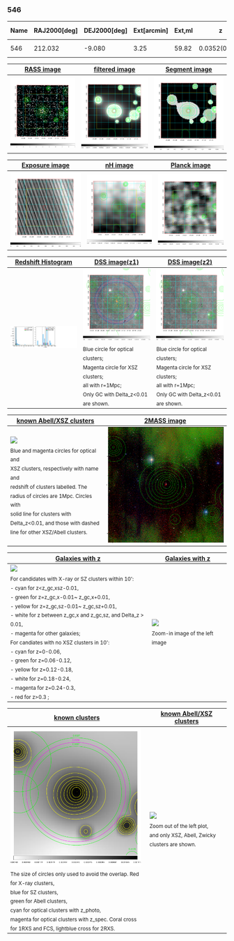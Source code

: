 <div STYLE="page-break-after: always;"></div>

### 546

|Name|RAJ2000[deg]|DEJ2000[deg] |Ext[arcmin]| Ext,ml | z | z_src| C|GC(XSZ,Delta_z<0.01)| GC(OPT,Delta_z<0.01)|GC| R_sig[arcmin] | R500[arcmin] | R500[Mpc]| CRsig[c/s] | CR500[c/s] |L500[1E44 erg/s]|F500[1E-12 erg/s/cm^2]| M500[1E14 Msun]|Tx[keV]|Cnt_sig|Beta|Rc[arcmin]|Comment|Alias|
|---|---|---|---|---|---|------|---|--------|---------|----------|---|---|---|---|---|---|---|---|---|---|---|---|---|---|
|546| 212.032| -9.080| 3.25| 59.82| 0.0352(0.005)| z1, z_xsz| B| MCXC| N| MCXC, N| 9.775| 14.991| 0.630| 0.257(0.042)| 0.282(0.046)| 0.135(0.016)| 4.701(0.560)| 0.74(0.05)| 1.79(0.07)| 75.2| 0.929(-0.092+0.052)| 6.920(-0.752+0.592)| -| k402|

|[RASS image](../image/546/546_img.pdf)|[filtered image](../image/546/546_fil.pdf)|[Segment image](../image/546/546_seg.pdf)|
|-------------------|--------------------|-------------------|
| <img src="../image/546/546_img.png" width="300">  | <img src="../image/546/546_fil.png" width="300">   | <img src="../image/546/546_seg.png" width="300">  |

|[Exposure image](../image/546/546_mex.pdf)| [nH image](../image/546/546_nh.pdf)| [Planck image](../image/546/546_p.pdf)|
|-------------------|--------------------|-------------------|
|<img src="../image/546/546_mex.png" width="300">   | <img src="../image/546/546_nh.png" width="300">    | <img src="../image/546/546_p.png" width="300"> |

|[Redshift Histogram](../image/546/546_zg.pdf) | [DSS image(z1)](../image/546/546_dss_z1.pdf)      |  [DSS image(z2)](../image/546/546_dss_z2.pdf)    |
|-------------------|--------------------|-------------------|
|<img src="../image/546/546_zg.png" width="300"> |<img src="../image/546/546_dss_z1.png" width="300"> <sub><br>Blue circle for optical clusters; <br>Magenta circle for XSZ clusters; <br>all with r=1Mpc; <br>Only GC with Delta_z<0.01 are shown. </sub>| <img src="../image/546/546_dss_z2.png" width="300"><sub><br>Blue circle for optical clusters; <br>Magenta circle for XSZ clusters; <br>all with r=1Mpc; <br>Only GC with Delta_z<0.01 are shown. </sub> |

|[known Abell/XSZ clusters](../image/546/546_m.pdf) | [2MASS image](../image/546/546_2mass.pdf)      |
|-------------------|-------------------|
|<img src=../image/546/546_m.png width="300"> <br><sub>Blue and magenta circles for optical and <br>XSZ clusters, respectively with name and <br>redshift of clusters labelled. The <br>radius of circles are 1Mpc. Circles with <br>solid line for clusters with <br>Delta_z<0.01, and those with dashed <br>line for other XSZ/Abell clusters.        </sub>|<img src="../image/546/546_2mass.png" width="300">  |

|[Galaxies with z](../image/546/546_opt_ned.pdf) |[Galaxies with z](../image/546/546_opt_ned_zoom.pdf) |
|-------------------|-------------------|
| <img src=../image/546/546_opt_ned.png width="300"> <br><sub> For candidates with X-ray or SZ clusters within 10': <br> - cyan for z<z_gc,xsz-0.01, <br> - green for z=z_gc,x-0.01~ z_gc,x+0.01, <br> - yellow for z=z_gc,sz-0.01~ z_gc,sz+0.01, <br> - white for z between z_gc,x and z_gc,sz, and Delta_z > 0.01, <br> - magenta for other galaxies; <br>For candiates with no XSZ clusters in 10': <br> - cyan for z=0-0.06, <br> - green for z=0.06-0.12, <br> - yellow for z=0.12-0.18, <br> - white for z=0.18-0.24, <br> - magenta for z=0.24-0.3, <br> - red for z>0.3 ;  </sub>|<img src=../image/546/546_opt_ned_zoom.png width="300">  <br><sub> Zoom-in image of the left image</sub>|

|[known clusters](../image/546/546_gc.pdf) |[known Abell/XSZ clusters](../image/546/546_gc_large.pdf) |
|-------------------|-------------------|
| <img src=../image/546/546_gc.png width="300"> <br><sub> The size of circles only used to avoid the overlap. Red for X-ray clusters, <br> blue for SZ clusters, <br> green for Abell clusters, <br> cyan for optical clusters with z_photo, <br> magenta for optical clusters with z_spec. Coral cross for 1RXS and FCS, lightblue cross for 2RXS. </sub>|<img src=../image/546/546_gc_large.png width="300"> <br><sub> Zoom out of the left plot, <br> and only XSZ, Abell, Zwicky clusters are shown. </sub> |



